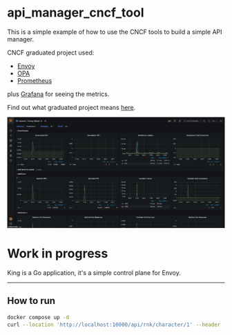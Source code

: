 # api_manager_cncf_tool

This is a simple example of how to use the CNCF tools to build a simple API manager.

CNCF graduated project used:
- [Envoy](https://www.envoyproxy.io/)
- [OPA](https://www.openpolicyagent.org/)
- [Prometheus](https://prometheus.io/)

plus [Grafana](https://grafana.com/) for seeing the metrics.

Find out what graduated project means [here](https://www.cncf.io/projects/#:~:text=Project%20maturity%20levels).

![Grafana Screen](https://github.com/paranoiasystem/api_manager_cncf_tool/blob/main/grafana_screen.png?raw=true)

# Work in progress

King is a Go application, it's a simple control plane for Envoy.

---

## How to run

```bash
docker compose up -d
curl --location 'http://localhost:10000/api/rnk/character/1' --header 'x-auth-token: peppe'
```